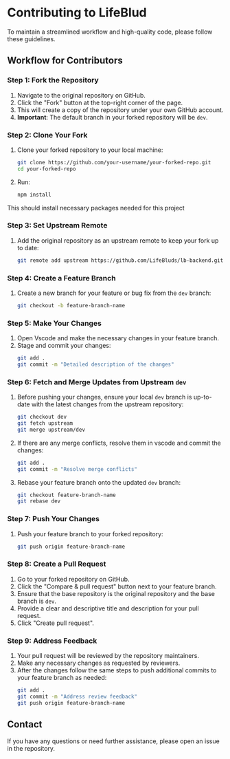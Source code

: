 
# Contributing to LifeBlud

To maintain a streamlined workflow and high-quality code, please follow these guidelines.

## Workflow for Contributors

### Step 1: Fork the Repository
1. Navigate to the original repository on GitHub.
2. Click the "Fork" button at the top-right corner of the page.
3. This will create a copy of the repository under your own GitHub account.
4. **Important**: The default branch in your forked repository will be `dev`.

### Step 2: Clone Your Fork
1. Clone your forked repository to your local machine:
   ```bash
   git clone https://github.com/your-username/your-forked-repo.git
   cd your-forked-repo
   ```

2. Run:
   ```bash
   npm install
   ```
  This should install necessary packages needed for this project

### Step 3: Set Upstream Remote
1. Add the original repository as an upstream remote to keep your fork up to date:
   ```bash
   git remote add upstream https://github.com/LifeBluds/lb-backend.git
   ```

### Step 4: Create a Feature Branch
1. Create a new branch for your feature or bug fix from the `dev` branch:
   ```bash
   git checkout -b feature-branch-name
   ```

### Step 5: Make Your Changes
1. Open Vscode and make the necessary changes in your feature branch.
2. Stage and commit your changes:
   ```bash
   git add .
   git commit -m "Detailed description of the changes"
   ```

### Step 6: Fetch and Merge Updates from Upstream `dev`
1. Before pushing your changes, ensure your local `dev` branch is up-to-date with the latest changes from the upstream repository:
   ```bash
   git checkout dev
   git fetch upstream
   git merge upstream/dev
   ```

2. If there are any merge conflicts, resolve them in vscode and commit the changes:
   ```bash
   git add .
   git commit -m "Resolve merge conflicts"
   ```

3. Rebase your feature branch onto the updated `dev` branch:
   ```bash
   git checkout feature-branch-name
   git rebase dev
   ```

### Step 7: Push Your Changes
1. Push your feature branch to your forked repository:
   ```bash
   git push origin feature-branch-name
   ```

### Step 8: Create a Pull Request
1. Go to your forked repository on GitHub.
2. Click the "Compare & pull request" button next to your feature branch.
3. Ensure that the base repository is the original repository and the base branch is `dev`.
4. Provide a clear and descriptive title and description for your pull request.
5. Click "Create pull request".

### Step 9: Address Feedback
1. Your pull request will be reviewed by the repository maintainers.
2. Make any necessary changes as requested by reviewers.
3. After the changes follow the same steps to push additional commits to your feature branch as needed:
   ```bash
   git add .
   git commit -m "Address review feedback"
   git push origin feature-branch-name
   ```

## Contact
If you have any questions or need further assistance, please open an issue in the repository.
